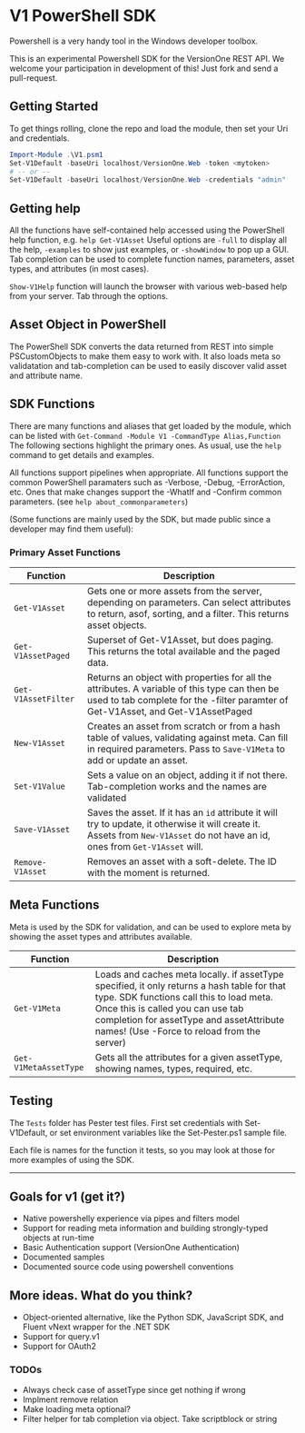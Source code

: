 # V1 PowerShell SDK 
Powershell is a very handy tool in the Windows developer toolbox.

This is an experimental Powershell SDK for the VersionOne REST API. We welcome your participation in development of this! Just fork and send a pull-request.

## Getting Started
To get things rolling, clone the repo and load the module, then set your Uri and credentials.

```Powershell
Import-Module .\V1.psm1
Set-V1Default -baseUri localhost/VersionOne.Web -token <mytoken>
# -- or --
Set-V1Default -baseUri localhost/VersionOne.Web -credentials "admin"
```

## Getting help
All the functions have self-contained help accessed using the PowerShell help function, e.g. ```help Get-V1Asset```  Useful options are ```-full``` to display all the help, ```-examples``` to show just examples, or ```-showWindow``` to pop up a GUI.  Tab completion can be used to complete function names, parameters, asset types, and attributes (in most cases).

```Show-V1Help``` function will launch the browser with various web-based help from your server.  Tab through the options.

## Asset Object in PowerShell
The PowerShell SDK converts the data returned from REST into simple PSCustomObjects to make them easy to work with.  It also loads meta so validatation and tab-completion can be used to easily discover valid asset and attribute name.

## SDK Functions 
There are many functions and aliases that get loaded by the module, which can be listed with ```Get-Command -Module V1 -CommandType Alias,Function``` The following sections highlight the primary ones.  As usual, use the ```help``` command to get details and examples.  

All functions support pipelines when appropriate.  All functions support the common PowerShell paramaters such as -Verbose, -Debug, -ErrorAction, etc. Ones that make changes support the -WhatIf and -Confirm common parameters. (see ```help about_commonparameters```) 

(Some functions are mainly used by the SDK, but made public since a developer may find them useful):

### Primary Asset Functions

| Function                | Description |
|-------------------------|-------------|
|`Get-V1Asset`| Gets one or more assets from the server, depending on parameters.  Can select attributes to return, asof, sorting, and a filter.  This returns asset objects. |
|`Get-V1AssetPaged`| Superset of Get-V1Asset, but does paging.  This returns the total available and the paged data. |
|`Get-V1AssetFilter`| Returns an object with properties for all the attributes.  A variable of this type can then be used to tab complete for the -filter paramter of Get-V1Asset, and Get-V1AssetPaged |
|`New-V1Asset`| Creates an asset from scratch or from a hash table of values, validating against meta.  Can fill in required parameters.  Pass to ```Save-V1Meta``` to add or update an asset. |
|`Set-V1Value`| Sets a value on an object, adding it if not there.  Tab-completion works and the names are validated |
|`Save-V1Asset`| Saves the asset.  If it has an ```id``` attribute it will try to update, it otherwise it will create it.  Assets from ```New-V1Asset``` do not have an id, ones from ```Get-V1Asset``` will. |
|`Remove-V1Asset`| Removes an asset with a soft-delete.  The ID with the moment is returned. |

## Meta Functions
Meta is used by the SDK for validation, and can be used to explore meta by showing the asset types and attributes available. 

| Function                | Description |
|-------------------------|-------------|
|`Get-V1Meta`| Loads and caches meta locally.  if assetType specified, it only returns a hash table for that type.  SDK functions call this to load meta.  Once this is called you can use tab completion for assetType and assetAttribute names! (Use -Force to reload from the server)|
|`Get-V1MetaAssetType`| Gets all the attributes for a given assetType, showing names, types, required, etc. |

## Testing
The `Tests` folder has Pester test files.  First set credentials with Set-V1Default, or set environment variables like the Set-Pester.ps1 sample file.

Each file is names for the function it tests, so you may look at those for more examples of using the SDK. 

---------------------------
## Goals for v1 (get it?)

* Native powershelly experience via pipes and filters model
* Support for reading meta information and building strongly-typed objects at run-time
* Basic Authentication support (VersionOne Authentication)
* Documented samples
* Documented source code using powershell conventions

## More ideas. What do you think?

* Object-oriented alternative, like the Python SDK, JavaScript SDK, and Fluent vNext wrapper for the .NET SDK
* Support for query.v1
* Support for OAuth2 

### TODOs
 * Always check case of assetType since get nothing if wrong
 * Implment remove relation
 * Make loading meta optional?
 * Filter helper for tab completion via object.  Take scriptblock or string